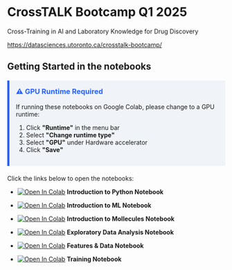 # CrossTALK Bootcamp Q1 2025

Cross-Training in AI and Laboratory Knowledge for Drug Discovery

https://datasciences.utoronto.ca/crosstalk-bootcamp/

## Getting Started in the notebooks

<div style="background-color: #f0f4f8; border-left: 5px solid #2962ff; padding: 15px; margin: 20px 0;">
  <h3 style="color: #2962ff; margin-top: 0;">⚠️ GPU Runtime Required</h3>
  <p>If running these notebooks on Google Colab, please change to a GPU runtime:</p>
  <ol>
    <li>Click <b>"Runtime"</b> in the menu bar</li>
    <li>Select <b>"Change runtime type"</b></li>
    <li>Select <b>"GPU"</b> under Hardware accelerator</li>
    <li>Click <b>"Save"</b></li>
  </ol>
</div>

Click the links below to open the notebooks:

- [![Open In Colab](https://colab.research.google.com/assets/colab-badge.svg)](https://colab.research.google.com/github/cottascience/crosstalk-q1-2025/blob/main/notebooks/0_CROSSTALK_Python.ipynb) **Introduction to Python Notebook**  

- [![Open In Colab](https://colab.research.google.com/assets/colab-badge.svg)](https://colab.research.google.com/github/cottascience/crosstalk-q1-2025/blob/main/notebooks/0.1_CROSSTALK_IntroML.ipynb) **Introduction to ML Notebook** 

-  [![Open In Colab](https://colab.research.google.com/assets/colab-badge.svg)](https://colab.research.google.com/github/rajaonsonella/crosstalk-q2-2025/blob/main/notebooks/1_0_Molecule_features.ipynb) **Introduction to Mollecules Notebook**

- [![Open In Colab](https://colab.research.google.com/assets/colab-badge.svg)](https://colab.research.google.com/github/rajaonsonella/crosstalk-q2-2025/blob/main/notebooks/2_0_DEL_ExploratoryDataAnalysis.ipynb) **Exploratory Data Analysis Notebook** 

- [![Open In Colab](https://colab.research.google.com/assets/colab-badge.svg)](https://colab.research.google.com/github/rajaonsonella/crosstalk-q2-2025/blob/main/notebooks/3_0_Features_and_data.ipynb) **Features & Data Notebook** 

- [![Open In Colab](https://colab.research.google.com/assets/colab-badge.svg)](https://colab.research.google.com/github/rajaonsonella/crosstalk-q2-2025/blob/main/notebooks/3_1_train_catboost.ipynb) **Training Notebook** 
